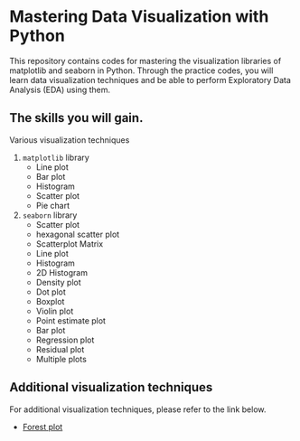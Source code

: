 # Mastering Data Visualization with Python  
This repository contains codes for mastering the visualization libraries of matplotlib and seaborn in Python. Through the practice codes, you will learn data visualization techniques and be able to perform Exploratory Data Analysis (EDA) using them.


## The skills you will gain.
Various visualization techniques
1. `matplotlib` library
   * Line plot
   * Bar plot
   * Histogram
   * Scatter plot
   * Pie chart
2. `seaborn` library
    * Scatter plot
    * hexagonal scatter plot
    * Scatterplot Matrix
    * Line plot
    * Histogram
    * 2D Histogram
    * Density plot
    * Dot plot
    * Boxplot
    * Violin plot
    * Point estimate plot
    * Bar plot
    * Regression plot
    * Residual plot
    * Multiple plots
  
## Additional visualization techniques
For additional visualization techniques, please refer to the link below.
* [Forest plot](https://github.com/LSYS/forestplot)



